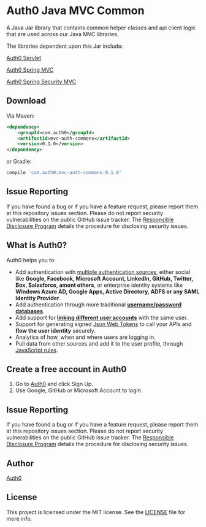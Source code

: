 # Auth0 Java MVC Common

A Java Jar library that contains common helper classes and api client logic that are used across our Java MVC libraries.

The libraries dependent upon this Jar include:

[Auth0 Servlet](https://github.com/auth0/auth0-servlet) 

[Auth0 Spring MVC](https://github.com/auth0/auth0-spring-mvc)

[Auth0 Spring Security MVC](https://github.com/auth0/auth0-spring-security-mvc) 


## Download

Via Maven:

```xml
<dependency>
    <groupId>com.auth0</groupId>
    <artifactId>mvc-auth-commons</artifactId>
    <version>0.1.0</version>
</dependency>
```

or Gradle:

```gradle
compile 'com.auth0:mvc-auth-commons:0.1.0'
```

## Issue Reporting

If you have found a bug or if you have a feature request, please report them at this repository issues section. Please do not report security vulnerabilities on the public GitHub issue tracker. The [Responsible Disclosure Program](https://auth0.com/whitehat) details the procedure for disclosing security issues.

## What is Auth0?

Auth0 helps you to:

* Add authentication with [multiple authentication sources](https://docs.auth0.com/identityproviders), either social like **Google, Facebook, Microsoft Account, LinkedIn, GitHub, Twitter, Box, Salesforce, amont others**, or enterprise identity systems like **Windows Azure AD, Google Apps, Active Directory, ADFS or any SAML Identity Provider**.
* Add authentication through more traditional **[username/password databases](https://docs.auth0.com/mysql-connection-tutorial)**.
* Add support for **[linking different user accounts](https://docs.auth0.com/link-accounts)** with the same user.
* Support for generating signed [Json Web Tokens](https://docs.auth0.com/jwt) to call your APIs and **flow the user identity** securely.
* Analytics of how, when and where users are logging in.
* Pull data from other sources and add it to the user profile, through [JavaScript rules](https://docs.auth0.com/rules).

## Create a free account in Auth0

1. Go to [Auth0](https://auth0.com) and click Sign Up.
2. Use Google, GitHub or Microsoft Account to login.

## Issue Reporting

If you have found a bug or if you have a feature request, please report them at this repository issues section. Please do not report security vulnerabilities on the public GitHub issue tracker. The [Responsible Disclosure Program](https://auth0.com/whitehat) details the procedure for disclosing security issues.

## Author

[Auth0](auth0.com)

## License

This project is licensed under the MIT license. See the [LICENSE](LICENSE.txt) file for more info.
